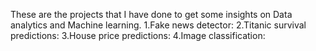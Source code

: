 These are the projects that I have done to get some insights on Data analytics and Machine learning.
1.Fake news detector:
2.Titanic survival predictions:
3.House price predictions:
4.Image classification:
